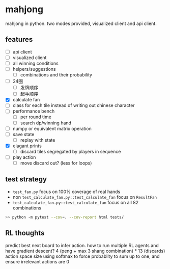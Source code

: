# mahjong

mahjong in python. two modes provided, visualized client and api client.

## features

- [ ] api client
- [ ] visualized client
- [ ] all winning conditions
- [ ] helpers/suggestions
  - [ ] combinations and their probability
- [ ] 24圈
  - [ ] 发牌顺序
  - [ ] 起手顺序
- [x] calculate fan
- [ ] class for each tile instead of writing out chinese character
- [ ] performance bench
  - [ ] per round time
  - [ ] search dp/winning hand
- [ ] numpy or equivalent matrix operation
- [ ] save state
  - [ ] replay with state
- [x] elagant prints
  - [ ] discard tiles segregated by players in sequence
- [ ] play action
  - [ ] move discard out? (less for loops)

## test strategy

- `test_fan.py` focus on 100% coverage of real hands
- non `test_calculate_fan.py::test_calculate_fan` focus on `ResultFan`
- `test_calculate_fan.py::test_calculate_fan` focus on all 82 combinations


```bash
>> python -m pytest --cov=. --cov-report html tests/
```

## RL thoughts

predict best next board to infer action.
how to run multiple RL agents and have gradient descent?
4 (peng + max 3 shang combination) * 13 (discards) action space size
using softmax to force probablity to sum up to one, and ensure
irrelevant actions are 0
